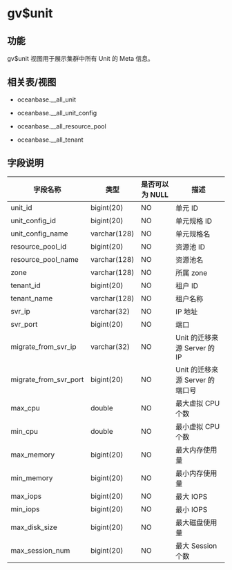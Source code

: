 gv$unit 
============================



功能 
-----------

gv$unit 视图用于展示集群中所有 Unit 的 Meta 信息。

相关表/视图 
---------------

* oceanbase.__all_unit

  

* oceanbase.__all_unit_config

  

* oceanbase.__all_resource_pool

  

* oceanbase.__all_tenant

  




字段说明 
-------------



|       **字段名称**        |    **类型**    | **是否可以为 NULL** |         **描述**         |
|-----------------------|--------------|----------------|------------------------|
| unit_id               | bigint(20)   | NO             | 单元 ID                  |
| unit_config_id        | bigint(20)   | NO             | 单元规格 ID                |
| unit_config_name      | varchar(128) | NO             | 单元规格名                  |
| resource_pool_id      | bigint(20)   | NO             | 资源池 ID                 |
| resource_pool_name    | varchar(128) | NO             | 资源池名                   |
| zone                  | varchar(128) | NO             | 所属 zone                |
| tenant_id             | bigint(20)   | NO             | 租户 ID                  |
| tenant_name           | varchar(128) | NO             | 租户名称                   |
| svr_ip                | varchar(32)  | NO             | IP 地址                  |
| svr_port              | bigint(20)   | NO             | 端口                     |
| migrate_from_svr_ip   | varchar(32)  | NO             | Unit 的迁移来源 Server 的 IP |
| migrate_from_svr_port | bigint(20)   | NO             | Unit 的迁移来源 Server 的端口号 |
| max_cpu               | double       | NO             | 最大虚拟 CPU 个数            |
| min_cpu               | double       | NO             | 最小虚拟 CPU 个数            |
| max_memory            | bigint(20)   | NO             | 最大内存使用量                |
| min_memory            | bigint(20)   | NO             | 最小内存使用量                |
| max_iops              | bigint(20)   | NO             | 最大 IOPS                |
| min_iops              | bigint(20)   | NO             | 最小 IOPS                |
| max_disk_size         | bigint(20)   | NO             | 最大磁盘使用量                |
| max_session_num       | bigint(20)   | NO             | 最大 Session 个数          |



